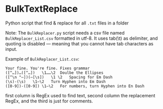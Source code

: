 # BulkTextReplace
 Python script that find & replace for all `.txt` files in a folder


Note:
The `BulkReplacer.py` script needs a csv file named `BulkReplacer_List.csv` formatted in utf-8. It uses tab(\t) as delimiter, and quoting is disabled — meaning that you cannot have tab characters as input.

Example of `BulkReplacer_List.csv`:
```
Your fine. You're fine. Fixes grammar
([^…])…([^…])	\1……\2	Doulbe the Ellipses
([^\n "—])(—[\s])	\1 \2	Spacing for Em Dash
(\s)-(\s)	\1—\2	Turn Hyphen into Em Dash
([0-9])-([0-9])	\1–\2	For numbers, turn Hyphen into En Dash
```

first column is RegEx used to find text, second column the replacement RegEx, and the third is just for comments.
